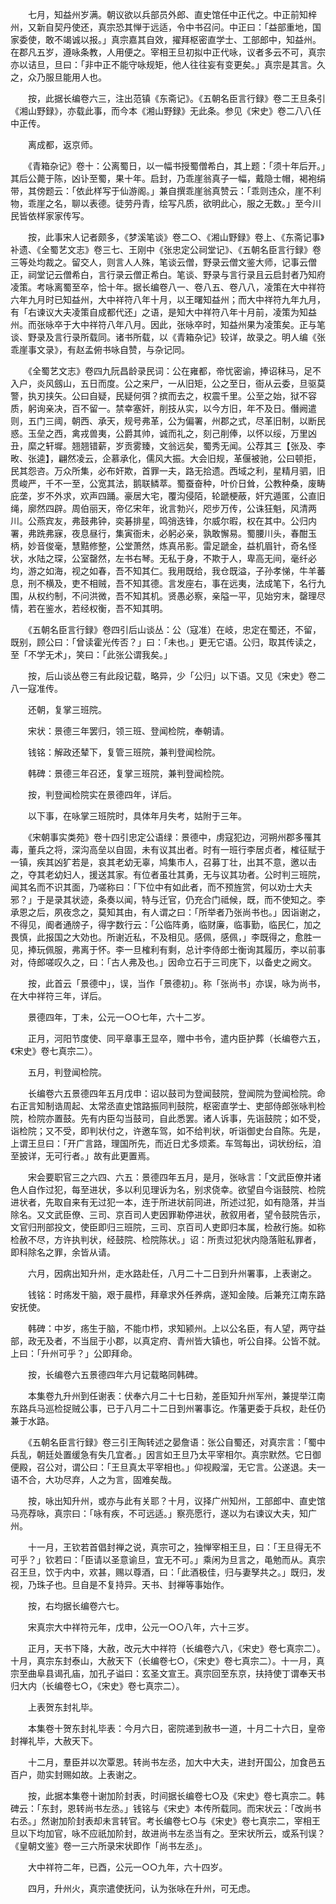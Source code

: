 <!-- { "loadSidebar": true } -->
　　七月，知益州岁满。朝议欲以兵部员外郎、直史馆任中正代之。中正前知梓州，又新自契丹使还，真宗恐其惮于远适，令中书召问。中正曰：「益部重地，国家委使，敢不竭诚以报。」真宗嘉其自效，擢拜枢密直学士、工部郎中，知益州。在郡凡五岁，遵咏条教，人用便之。宰相王旦初拟中正代咏，议者多云不可，真宗亦以诘旦，旦曰：「非中正不能守咏规矩，他人往往妄有变更矣。」真宗是其言。久之，众乃服旦能用人也。

　　按，此据长编卷六三，注出范镇《东斋记》。《五朝名臣言行録》卷二王旦条引《湘山野録》，亦载此事，而今本《湘山野録》无此条。参见《宋史》卷二八八任中正传。

　　离成都，返京师。

　　《青箱杂记》卷十：公离蜀日，以一幅书授蜀僧希白，其上题：「须十年后开。」其后公薨于陈，凶讣至蜀，果十年。启封，乃乖崖翁真子一幅，戴隐士帽，褐袍绢带，其傍题云：「依此样写于仙游阁。」兼自撰乖崖翁真赞云：「乖则违众，崖不利物，乖崖之名，聊以表德。徒劳丹青，绘写凡质，欲明此心，服之无数。」至今川民皆依样家家传写。

　　按，此事宋人记者颇多，《梦溪笔谈》卷二○、《湘山野録》卷上、《东斋记事》补遗、《全蜀艺文志》卷三七、王刚中《张忠定公祠堂记》、《五朝名臣言行録》卷三等处均裁之。留交人，则言人人殊，笔谈云僧，野录云僧文鉴大师，记事云僧正，祠堂记云僧希白，言行录云僧正希白。笔谈、野录与言行录且云启封者乃知府凌策。考咏离蜀至卒，恰十年。据长编卷八一、卷八五、卷八八，凌策在大中祥符六年九月时已知益州，大中祥符八年十月，以王曙知益州；而大中祥符九年九月，有「右谏议大夫凌策自成都代还」之语，是知大中祥符八年十月前，凌策为知益州。而张咏卒于大中祥符八年八月。因此，张咏卒时，知益州果为凌策矣。正与笔谈、野录及言行录所载同。诸书所载，以《青箱杂记》较详，故录之。明人编《张乖崖事文录》，有赵孟俯书咏自赞，与杂记同。

　　《全蜀艺文志》卷四九阮昌龄录民词：公在雍都，帝忧密谕，捧诏秣马，足不入户，炎风劔山，五日而度。公之来尸，一从旧矩，公之至日，衙从云委，旦驱莫警，执刃挟矢。公曰自疑，民疑何弭？摈而去之，权震千里。公至之始，狱不容质，躬询亲决，百不留一。禁幸塞奸，削技从实，以今方旧，年不及日。僭阙遣则，五门三阈，朝西、承天，规号弗革，公为偏署，州郡之式，尽革旧制，以断民惑。玉垒之西，禽戎兽夷，公爵其帅，诚而礼之，刻己削俸，以怀以绥，万里凶丑，縻之轩墀。翘翘错薪，岁贡雾臻，文翁远矣，蜀秀无闻。公荐其三【张及、李畋、张逵】，翩然凌云，企慕承化，儒风大振。大会旧规，革偃被驰，公曰顿拒，民其怨咨。万众所集，必布奸欺，首罪一夫，路无拾遗。西域之利，星精月驷，旧贯峻严，千不一至，公宽其法，鹅联鳞萃。蜀蚕奋种，叶价日耸，公教种桑，废畴庇垄，岁不外求，欢声四踊。豪居大宅，覆沟侵陌，轮蹏梗蔽，奸宄遁匿，公直旧绳，廓然四辟。周伯丽天，帝亿宋年，讹言勃兴，咫步万传，公诛狂魁，风清两川。公燕宾友，弗鼓弗钟，奕碁排星，鸣弰迭锋，尔威尔暇，权在其中。公归内署，弗跣弗寐，夜息昼行，集寅衙未，必躬必亲，孰敢懈易。蜀腰川头，春酣玉柄，妙音俊毫，慧黠修整，公堂萧然，炼真吊影。雷足蹏金，益机眉针，奇名怪状，水陆之琛，公室罄然，左书右琴。无私于身，不欺于人，卑高无间，毫纤必均，游之如海，视之如春，吾不知其仁。我用既给，我仓既溢，子孙孝悌，牛羊蕃息，刑不横及，吏不相贼，吾不知其德。言发座右，事在远夷，法成笔下，名行九围，从权约制，不问洪微，吾不知其机。贤愚必察，亲隘一平，见始穷末，罄理尽情，若在鉴水，若经权衡，吾不知其明。

　　《五朝名臣言行録》卷四引后山谈丛：公（寇准）在岐，忠定在蜀还，不留，既别，顾公曰：「曾读霍光传否？」曰：「未也。」更无它语。公归，取其传读之，至「不学无术」，笑曰：「此张公谓我矣。」

　　按，后山谈丛卷三有此段记载，略异，少「公归」以下语。又见《宋史》卷二八一寇准传。

　　还朝，复掌三班院。

　　宋状：景德三年罢归，领三班、登闻检院，奉朝请。

　　钱铭：解政还辇下，复管三班院，兼判登闻检院。

　　韩碑：景德三年召还，复掌三班院，兼判登闻检院。

　　按，判登闻检院实在景德四年，详后。

　　以下事，在咏掌三班院时，具体年月失考，姑附于三年。

　　《宋朝事实类苑》卷十四引忠定公语绿：景德中，虏寇犯边，河朔州郡多罹其毒，董兵之将，深沟高垒以自固，未有议其出者。时有一班行李居贞者，榷征赋于一镇，疾其凶犷若是，哀其老幼无辜，鸠集市人，召募丁壮，出其不意，邀以击之，夺其老幼妇人，援送其家。有位者虽壮其勇，无与议其功者。公时判三班院，闻其名而不识其面，乃嗟称曰：「下位中有如此者，而不预旌赏，何以劝士大夫邪？」于是录其状迹，条奏以闻，特与迁官，仍充合门祗候，既，而不使知之。李承恩之后，夙夜念之，莫知其由，有人谓之曰：「所举者乃张尚书也。」因诣谢之，不得见，阍者通牓子，得字数行云：「公临阵勇，临财廉，临事勤，临民仁，加之畏慎，此报国之大効也。所谢近私，不及相见。感佩，感佩，」李既得之，愈胜一见，捧玩佩服，弗离于怀。李一旦榷利有剩，总计李侍郎士衡询其履历，李以前事对，侍郎嗟叹久之，曰：「古人弗及也。」因命立石于三司庑下，以备史之阙文。

　　按，此首云「景德中」，误，当作「景德初」。称「张尚书」亦误，咏为尚书，在大中祥符三年，详后。

　　景德四年，丁未，公元一○○七年，六十二岁。

　　正月，河阳节度使、同平章事王显卒，赠中书令，遣内臣护葬（长编卷六五，《宋史》卷七真宗二）。

　　五月，判登闻检院。

　　长编卷六五景德四年五月戊申：诏以鼓司为登闻鼓院，登闻院为登闻检院。命右正言知制诰周起、太常丞直史馆路振同判鼓院，枢密直学士、吏部侍郎张咏判检院，检院亦置鼓。先有内臣勾当鼓司，自此悉罢。诸人诉事，先诣鼓院；如不受，诣检院；又不受，即判状付之，许邀车驾，如不给判状，听诣御史台自陈。先是，上谓王旦曰：「开广言路，理国所先，而近日尤多烦紊。车驾每出，词状纷纭，洎至披详，无可行者。」故有此更置焉。

　　宋会要职官三之六四、六五：景德四年五月，是月，张咏言：「文武臣僚并诸色人自作过犯，每至进状，多以利见理诉为名，别求侥幸。欲望自今诣鼓院、检院进状者，先取自来有无过犯一本，连于所进状前同进，所述过犯，如有隐落，并当除名。又文武臣僚、三司、京百司人吏因罪勒停进状，赦叙用者，望令鼓院告示，文官归刑部投文，使臣即归三班院，三司、京百司人吏即归本属，检赦行施。如称检赦不尽，方许执判状，经鼓院、检院陈状。」诏：所责过犯状内隐落赃私罪者，即科除名之罪，余皆从请。

　　六月，因病出知升州，走水路赴任，八月二十二日到升州署事，上表谢之。

　　钱铭：时疡发干脑，艰于晨栉，拜章求外任养病，遂知金陵。后兼充江南东路安抚使。

　　韩碑：中岁，疡生于脑，不能巾栉，求知颍州。上以公名臣，有人望，两守益部，政无及者，不当屈于小郡，以真定府、青州皆大镇也，听公自择。公皆不就。上曰：「升州可乎？」公即拜命。

　　按，长编卷六五景德四年六月记载略同韩碑。

　　本集卷九升州到任谢表：伏奉六月二十七日勑，差臣知升州军州，兼提举江南东路兵马巡检捉贼公事，已于八月二十二日到州署事讫。作藩更委于兵权，赴任仍兼于水路。

　　《五朝名臣言行録》卷三引王陶转述之晏詹语：张公自蜀还，对真宗言：「蜀中兵乱，朝廷处置缓急有失几宜者。」因言如王旦乃太平宰相尔。真宗默然。它日御便殿，召公对，谓公曰：「王旦真太平宰相也。」仰视殿溜，无它言。公遂退。夫一语不合，大功尽弃，人之为言，固难矣哉。

　　按，咏出知升州，或亦与此有关耶？十月，议择广州知州，工部郎中、直史馆马亮荐咏，真宗曰：「咏有疾，不可远适。」察亮愿行，遂以为右谏议大夫，知广州。

　　十一月，王钦若首倡封禅之说，真宗可之，独惮宰相王旦，曰：「王旦得无不可乎？」钦若曰：「臣请以圣意谕旦，宜无不可。」乘闲为旦言之，黾勉而从。真宗召王旦，饮于内中，欢甚，赐以尊酒，曰：「此酒极佳，归与妻孥共之。」既归，发视，乃珠子也。旦自是不复持异。天书、封禅等事始作。

　　按，右均据长编卷六七。

　　宋真宗大中祥符元年，戊申，公元一○○八年，六十三岁。

　　正月，天书下降，大赦，改元大中祥符（长编卷六八，《宋史》卷七真宗二）。十月，真宗东封泰山，大赦天下（长编卷七○，《宋史》卷七真宗二）。十一月，真宗至曲阜县谒孔庙，加孔子谥曰：玄圣文宣王。真宗回至东京，扶持使丁谓奉天书归大内（长编卷七○，《宋史》卷七真宗二）。

　　上表贺东封礼毕。

　　本集卷十贺东封礼毕表：今月六日，密院递到赦书一道，十月二十六日，皇帝封禅礼毕，大赦天下。

　　十二月，羣臣并以次覃恩。转尚书左丞，加大中大夫，进封开国公，加食邑五百户，勋实封赐如故。上表谢之。

　　按，此据本集卷十谢加阶封表，时间据长编卷七○及《宋史》卷七真宗二。韩碑云：「东封，恩转尚书左丞。」钱铭与《宋史》本传所载同。而宋状云：「改尚书右丞。」然谢加阶封表却未言转官。考长编卷七○与《宋史》卷七真宗二，宰相王旦以下均加官，咏不应祇加阶封，故进尚书左丞当有之。至宋状所云，或系刊误？《皇朝文鉴》卷一三六所录宋状即作「尚书左丞」。

　　大中祥符二年，已酉，公元一○○九年，六十四岁。

　　四月，升州火，真宗遣使抚问，认为张咏在升州，可无虑。

